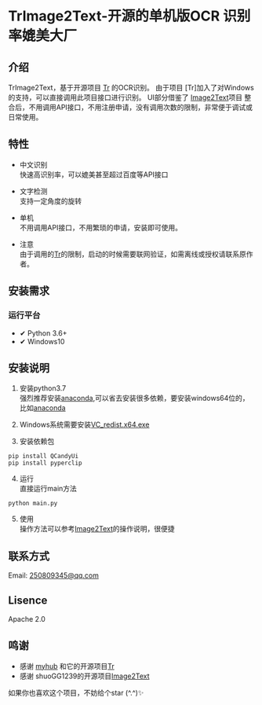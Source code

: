 # TrImage2Text-开源的单机版OCR 识别率媲美大厂

## 介绍
TrImage2Text，基于开源项目 [Tr](https://github.com/myhub/tr) 的OCR识别。
由于项目 [Tr]加入了对Windows的支持，可以直接调用此项目接口进行识别。
UI部分借鉴了 [Image2Text](https://github.com/shuoGG1239/Image2Text)项目
整合后，不用调用API接口，不用注册申请，没有调用次数的限制，非常便于调试或日常使用。   


## 特性
* 中文识别  
快速高识别率，可以媲美甚至超过百度等API接口
 
* 文字检测  
支持一定角度的旋转  

* 单机  
不用调用API接口，不用繁琐的申请，安装即可使用。

* 注意  
由于调用的[Tr](https://github.com/myhub/tr)的限制，启动的时候需要联网验证，如需离线或授权请联系原作者。


## 安装需求
 
### 运行平台  
* ✔ Python 3.6+  
* ✔ Windows10

## 安装说明  
1. 安装python3.7  
    强烈推荐安装[anaconda](https://repo.anaconda.com/archive/),可以省去安装很多依赖，要安装windows64位的，比如[anaconda](https://repo.anaconda.com/archive/Anaconda3-2020.07-Windows-x86_64.exe)

2.  Windows系统需要安装[VC_redist.x64.exe](https://download.visualstudio.microsoft.com/download/pr/89a3b9df-4a09-492e-8474-8f92c115c51d/B1A32C71A6B7D5978904FB223763263EA5A7EB23B2C44A0D60E90D234AD99178/VC_redist.x64.exe
)

3. 安装依赖包  
``` shell script
pip install QCandyUi
pip install pyperclip
```  

4. 运行  
直接运行main方法
``` shell script
python main.py
```

5. 使用  
操作方法可以参考[Image2Text](https://github.com/shuoGG1239/Image2Text)的操作说明，很便捷

## 联系方式
Email: 250809345@qq.com

## Lisence  
Apache 2.0

## 鸣谢
* 感谢 [myhub](https://github.com/myhub) 和它的开源项目[Tr](https://github.com/myhub/tr) 
* 感谢 shuoGG1239的开源项目[Image2Text](https://github.com/shuoGG1239/Image2Text) 
  
如果你也喜欢这个项目，不妨给个star (^.^)✨